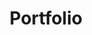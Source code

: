---
title: Portfolio
excerpt: SunConnector' Project
layout: collection
permalink: /portfolio/
collection: portfolio
author_profile: true
header:
    overlay_color: linear-gradient( to left, #7D5E5D, #FFFFFF )
entries_layout: grid
classes: wide
---
